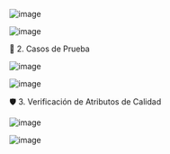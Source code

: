 ![image](https://github.com/user-attachments/assets/66fd98fe-ae30-454f-bc73-77ac3c81c07a)

![image](https://github.com/user-attachments/assets/6088b8bb-0127-4356-b792-78e2f363fd19)



🧪 2. Casos de Prueba

![image](https://github.com/user-attachments/assets/3902178e-d1c2-4fc3-89f4-ded75e1ca505)



![image](https://github.com/user-attachments/assets/15ee9d68-5de7-4d79-9af3-de1235f2ec93)


🛡️ 3. Verificación de Atributos de Calidad


![image](https://github.com/user-attachments/assets/af2c92bd-c905-4a42-809d-150059c6669f)


![image](https://github.com/user-attachments/assets/e33706be-a17b-4137-b5cb-8a6106114153)
